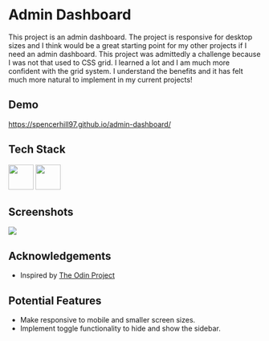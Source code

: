 
# Admin Dashboard

This project is an admin dashboard. The project is responsive for desktop sizes and I think would be a great starting point for my other projects if I need an admin dashboard. This project was admittedly a challenge because I was not that used to CSS grid. I learned a lot and I am much more confident with the grid system. I understand the benefits and it has felt much more natural to implement in my current projects!
## Demo

https://spencerhill97.github.io/admin-dashboard/


## Tech Stack

<div align="left">
<img src="https://cdn.jsdelivr.net/gh/devicons/devicon/icons/html5/html5-original.svg" width="50" height="50"/>
<img src="https://cdn.jsdelivr.net/gh/devicons/devicon/icons/css3/css3-original.svg" width="50" height="50" />


## Screenshots

<img src="https://github.com/spencerhill97/admin-dashboard/assets/113248092/46430ba7-9452-457d-9bf7-a58b53083f08" />


## Acknowledgements

 - Inspired by [The Odin Project](https://www.theodinproject.com/lessons/node-path-intermediate-html-and-css-admin-dashboard)



## Potential Features

- Make responsive to mobile and smaller screen sizes.
- Implement toggle functionality to hide and show the sidebar.
